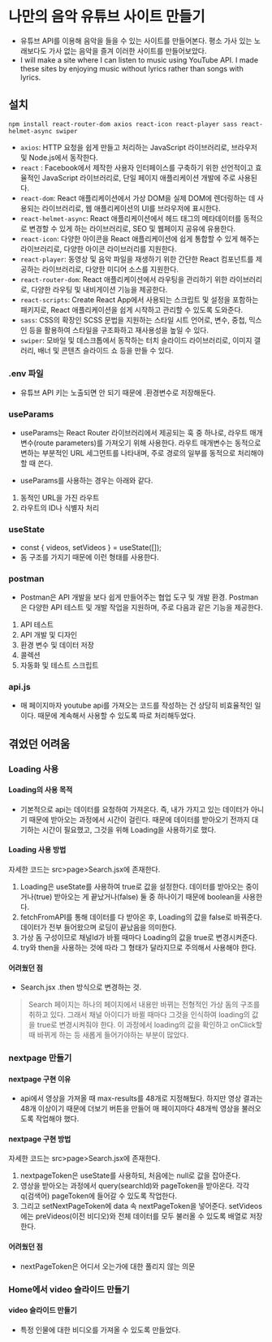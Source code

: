 # 나만의 음악 유튜브 사이트 만들기
- 유튜브 API를 이용해 음악을 들을 수 있는 사이트를 만들어본다.
평소 가사 있는 노래보다도 가사 없는 음악을 즐겨 이러한 사이트를 만들어보았다.
- I will make a site where I can listen to music using YouTube API.
I made these sites by enjoying music without lyrics rather than songs with lyrics.

## 설치
`npm install react-router-dom axios react-icon react-player sass react-helmet-async swiper`

- `axios`: HTTP 요청을 쉽게 만들고 처리하는 JavaScript 라이브러리로, 브라우저 및 Node.js에서 동작한다.
- `react` : Facebook에서 제작한 사용자 인터페이스를 구축하기 위한 선언적이고 효율적인 JavaScript 라이브러리로, 단일 페이지 애플리케이션 개발에 주로 사용된다.
- `react-dom`: React 애플리케이션에서 가상 DOM을 실제 DOM에 렌더링하는 데 사용되는 라이브러리로, 웹 애플리케이션의 UI를 브라우저에 표시한다.
- `react-helmet-async`: React 애플리케이션에서 헤드 태그의 메타데이터를 동적으로 변경할 수 있게 하는 라이브러리로, SEO 및 웹페이지 공유에 유용한다.
- `react-icon`: 다양한 아이콘을 React 애플리케이션에 쉽게 통합할 수 있게 해주는 라이브러리로, 다양한 아이콘 라이브러리를 지원한다.
- `react-player`: 동영상 및 음악 파일을 재생하기 위한 간단한 React 컴포넌트를 제공하는 라이브러리로, 다양한 미디어 소스를 지원한다.
- `react-router-dom`: React 애플리케이션에서 라우팅을 관리하기 위한 라이브러리로, 다양한 라우팅 및 내비게이션 기능을 제공한다.
- `react-scripts`: Create React App에서 사용되는 스크립트 및 설정을 포함하는 패키지로, React 애플리케이션을 쉽게 시작하고 관리할 수 있도록 도와준다.
- `sass`: CSS의 확장인 SCSS 문법을 지원하는 스타일 시트 언어로, 변수, 중첩, 믹스인 등을 활용하여 스타일을 구조화하고 재사용성을 높일 수 있다.
- `swiper`: 모바일 및 데스크톱에서 동작하는 터치 슬라이드 라이브러리로, 이미지 갤러리, 배너 및 콘텐츠 슬라이드 쇼 등을 만들 수 있다.

### .env 파일
- 유튜브 API 키는 노출되면 안 되기 때문에 .환경변수로 저장해둔다.

### useParams

- useParams는 React Router 라이브러리에서 제공되는 훅 중 하나로, 라우트 매개변수(route parameters)를 가져오기 위해 사용한다. 라우트 매개변수는 동적으로 변하는 부분적인 URL 세그먼트를 나타내며, 주로 경로의 일부를 동적으로 처리해야 할 때 쓴다.

-  useParams를 사용하는 경우는 아래와 같다.
1) 동적인 URL을 가진 라우트
2) 라우트의 ID나 식별자 처리

### useState 

- const { videos, setVideos } = useState([]);
- 돔 구조를 가지기 때문에 이런 형태를 사용한다.

### postman

- Postman은 API 개발을 보다 쉽게 만들어주는 협업 도구 및 개발 환경. Postman은 다양한 API 테스트 및 개발 작업을 지원하며, 주로 다음과 같은 기능을 제공한다.

1) API 테스트
2) API 개발 및 디자인
3) 환경 변수 및 데이터 저장
4) 콜렉션
5) 자동화 및 테스트 스크립트


### api.js

- 매 페이지마자 youtube api를 가져오는 코드를 작성하는 건 상당히 비효율적인 일이다. 때문에 계속해서 사용할 수 있도록 따로 처리해두었다.

## 겪었던 어려움

### Loading 사용
#### Loading의 사용 목적 
- 기본적으로 api는 데이터를 요청하여 가져온다. 즉, 내가 가지고 있는 데이터가 아니기 때문에 받아오는 과정에서 시간이 걸린다. 때문에 데이터를 받아오기 전까지 대기하는 시간이 필요했고, 그것을 위해 Loading을 사용하기로 했다. 

#### Loading 사용 방법
자세한 코드는 src>page>Search.jsx에 존재한다. 

1) Loading은 useState를 사용하여 true로 값을 설정한다. 데이터를 받아오는 중이거나(true) 받아오는 게 끝났거나(false) 둘 중 하나이기 때문에 boolean을 사용한다. 
2) fetchFromAPI를 통해 데이터를 다 받아온 후, Loading의 값을 false로 바꿔준다. 데이터가 전부 들어왔으며 로딩이 끝났음을 의미한다.
3) 가상 돔 구성이므로 채널Id가 바뀔 때마다 Loading의 값을 true로 변경시켜준다.
4) try와 then을 사용하는 것에 따라 그 형태가 달라지므로 주의해서 사용해야 한다.

#### 어려웠던 점

- Search.jsx .then 방식으로 변경하는 것.
> Search 페이지는 하나의 페이지에서 내용만 바뀌는 전형적인 가상 돔의 구조를 취하고 있다. 그래서 채널 아이디가 바뀔 때마다 그것을 인식하여 loading의 값을 true로 변경시켜줘야 한다. 이 과정에서 loading의 값을 확인하고 onClick할 때 바뀌게 하는 등 새롭게 들어가야하는 부분이 많았다.

### nextpage 만들기
#### nextpage 구현 이유 
- api에서 영상을 가져올 때 max-results를 48개로 지정해뒀다. 하지만 영상 결과는 48개 이상이기 때문에 더보기 버튼을 만들어 매 페이지마다 48개씩 영상을 불러오도록 작업해야 했다.

#### nextpage 구현 방법
자세한 코드는 src>page>Search.jsx에 존재한다. 

1) nextpageToken은 useState를 사용하되, 처음에는 null로 값을 잡아준다.
2) 영상을 받아오는 과정에서 query(searchId)와 pageToken을 받아온다. 각각 q(검색어) pageToken에 들어갈 수 있도록 작업한다.
3) 그리고 setNextPageToken에 data 속 nextPageToken을 넣어준다. setVideos에는 preVideos(이전 비디오)와 전체 데이터를 모두 불러올 수 있도록 배열로 저장한다.

#### 어려웠던 점
- nextPageToken은 어디서 오는가에 대한 풀리지 않는 의문

### Home에서 video 슬라이드 만들기
#### video 슬라이드 만들기
- 특정 인물에 대한 비디오를 가져올 수 있도록 만들었다. 
